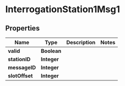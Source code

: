 

# InterrogationStation1Msg1


## Properties

| Name | Type | Description | Notes |
|------------ | ------------- | ------------- | -------------|
|**valid** | **Boolean** |  |  |
|**stationID** | **Integer** |  |  |
|**messageID** | **Integer** |  |  |
|**slotOffset** | **Integer** |  |  |



